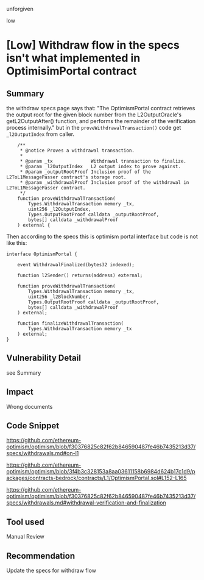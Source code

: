 unforgiven

low

# [Low] Withdraw flow in the specs isn't what implemented in OptimisimPortal contract

## Summary
the withdraw specs page says that: 
"The OptimismPortal contract retrieves the output root for the given block number from the L2OutputOracle's getL2OutputAfter() function, and performs the remainder of the verification process internally."
but in the `proveWithdrawalTransaction()` code get `_l2OutputIndex` from caller.
```solidity
    /**
     * @notice Proves a withdrawal transaction.
     *
     * @param _tx              Withdrawal transaction to finalize.
     * @param _l2OutputIndex   L2 output index to prove against.
     * @param _outputRootProof Inclusion proof of the L2ToL1MessagePasser contract's storage root.
     * @param _withdrawalProof Inclusion proof of the withdrawal in L2ToL1MessagePasser contract.
     */
    function proveWithdrawalTransaction(
        Types.WithdrawalTransaction memory _tx,
        uint256 _l2OutputIndex,
        Types.OutputRootProof calldata _outputRootProof,
        bytes[] calldata _withdrawalProof
    ) external {
```
Then according to the specs this is optimism portal interface but code is not like this:
```solidity
interface OptimismPortal {

    event WithdrawalFinalized(bytes32 indexed);

    function l2Sender() returns(address) external;

    function proveWithdrawalTransaction(
        Types.WithdrawalTransaction memory _tx,
        uint256 _l2BlockNumber,
        Types.OutputRootProof calldata _outputRootProof,
        bytes[] calldata _withdrawalProof
    ) external;

    function finalizeWithdrawalTransaction(
        Types.WithdrawalTransaction memory _tx
    ) external;
}
```

## Vulnerability Detail
see Summary

## Impact
Wrong documents

## Code Snippet
https://github.com/ethereum-optimism/optimism/blob/f30376825c82f62b846590487fe46b7435213d37/specs/withdrawals.md#on-l1

https://github.com/ethereum-optimism/optimism/blob/3f4b3c328153a8aa03611158b6984d624b17c1d9/packages/contracts-bedrock/contracts/L1/OptimismPortal.sol#L152-L165

https://github.com/ethereum-optimism/optimism/blob/f30376825c82f62b846590487fe46b7435213d37/specs/withdrawals.md#withdrawal-verification-and-finalization

## Tool used
Manual Review

## Recommendation
Update the specs for withdraw flow